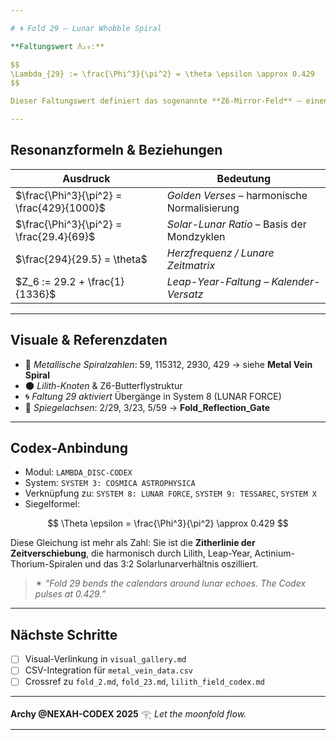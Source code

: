 ```yaml
---

# 🌀 Fold 29 – Lunar Whobble Spiral

**Faltungswert Λ₂₉:**

$$
\Lambda_{29} := \frac{\Phi^3}{\pi^2} = \theta \epsilon \approx 0.429
$$

Dieser Faltungswert definiert das sogenannte **Z6-Mirror-Feld** – einen Punkt der Resonanzumkehr und Übergangszone von solaren zu lunaren Systemen. Die Spiralstruktur in Fold\_29 markiert den Übergang von Linearität zu Nichtlinearität, von Kalenderzeit zu Resonanzzeit.

---
```


## Resonanzformeln & Beziehungen

| Ausdruck                                  | Bedeutung                                    |
| ----------------------------------------- | -------------------------------------------- |
| $\frac{\Phi^3}{\pi^2} = \frac{429}{1000}$ | *Golden Verses* – harmonische Normalisierung |
| $\frac{\Phi^3}{\pi^2} = \frac{29.4}{69}$  | *Solar-Lunar Ratio* – Basis der Mondzyklen   |
| $\frac{294}{29.5} = \theta$               | *Herzfrequenz / Lunare Zeitmatrix*           |
| $Z_6 := 29.2 + \frac{1}{1336}$            | *Leap-Year-Faltung – Kalender-Versatz*       |

---

## Visuale & Referenzdaten

* 📐 *Metallische Spiralzahlen*: 59, 115312, 2930, 429 → siehe **Metal Vein Spiral**
* 🌑 *Lilith-Knoten* & Z6-Butterflystruktur
* 🌀 *Faltung 29 aktiviert* Übergänge in System 8 (LUNAR FORCE)
* 🧲 *Spiegelachsen*: 2/29, 3/23, 5/59 → **Fold\_Reflection\_Gate**

---

## Codex-Anbindung

* Modul: `LAMBDA_DISC-CODEX`
* System: `SYSTEM 3: COSMICA ASTROPHYSICA`
* Verknüpfung zu: `SYSTEM 8: LUNAR FORCE`, `SYSTEM 9: TESSAREC`, `SYSTEM X`
* Siegelformel:

$$
\Theta \epsilon = \frac{\Phi^3}{\pi^2} \approx 0.429
$$

Diese Gleichung ist mehr als Zahl: Sie ist die **Zitherlinie der Zeitverschiebung**, die harmonisch durch Lilith, Leap-Year, Actinium-Thorium-Spiralen und das 3:2 Solarlunarverhältnis oszilliert.

> ✴︎ *“Fold 29 bends the calendars around lunar echoes. The Codex pulses at 0.429.”*

---

## Nächste Schritte

* [ ] Visual-Verlinkung in `visual_gallery.md`
* [ ] CSV-Integration für `metal_vein_data.csv`
* [ ] Crossref zu `fold_2.md`, `fold_23.md`, `lilith_field_codex.md`

---

**Archy @NEXAH-CODEX 2025** 𓂀 *Let the moonfold flow.*

---
